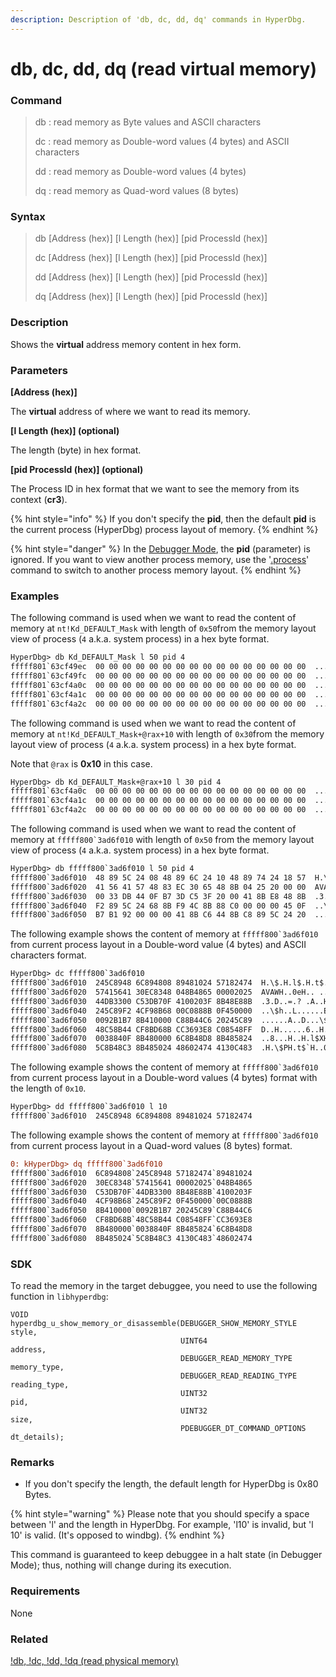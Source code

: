 ```yaml
---
description: Description of 'db, dc, dd, dq' commands in HyperDbg.
---
```


# db, dc, dd, dq (read virtual memory)

### Command

> db : read memory as Byte values and ASCII characters
>
> dc : read memory as Double-word values (4 bytes) and ASCII characters
>
> dd : read memory as Double-word values (4 bytes)
>
> dq : read memory as Quad-word values (8 bytes)

### Syntax

> db \[Address (hex)] \[l Length (hex)] \[pid ProcessId (hex)]
>
> dc \[Address (hex)] \[l Length (hex)] \[pid ProcessId (hex)]
>
> dd \[Address (hex)] \[l Length (hex)] \[pid ProcessId (hex)]
>
> dq \[Address (hex)] \[l Length (hex)] \[pid ProcessId (hex)]

### Description

Shows the **virtual** address memory content in hex form.

### Parameters

**\[Address (hex)]**

The **virtual** address of where we want to read its memory.

**\[l Length (hex)] (optional)**

The length (byte) in hex format.

**\[pid ProcessId (hex)] (optional)**

The Process ID in hex format that we want to see the memory from its context (**cr3**).

{% hint style="info" %}
If you don't specify the **pid**, then the default **pid** is the current process (HyperDbg) process layout of memory.
{% endhint %}

{% hint style="danger" %}
In the [Debugger Mode](https://docs.hyperdbg.org/using-hyperdbg/prerequisites/operation-modes#debugger-mode), the **pid** (parameter) is ignored. If you want to view another process memory, use the '[.process](https://docs.hyperdbg.org/commands/meta-commands/.process)' command to switch to another process memory layout.
{% endhint %}

### Examples

The following command is used when we want to read the content of memory at `nt!Kd_DEFAULT_Mask` with length of `0x50`from the memory layout view of process (`4` a.k.a. system process) in a hex byte format.

```diff
HyperDbg> db Kd_DEFAULT_Mask l 50 pid 4
fffff801`63cf49ec  00 00 00 00 00 00 00 00 00 00 00 00 00 00 00 00  ................
fffff801`63cf49fc  00 00 00 00 00 00 00 00 00 00 00 00 00 00 00 00  ................
fffff801`63cf4a0c  00 00 00 00 00 00 00 00 00 00 00 00 00 00 00 00  ................
fffff801`63cf4a1c  00 00 00 00 00 00 00 00 00 00 00 00 00 00 00 00  ................
fffff801`63cf4a2c  00 00 00 00 00 00 00 00 00 00 00 00 00 00 00 00  ................
```

The following command is used when we want to read the content of memory at `nt!Kd_DEFAULT_Mask+@rax+10` with length of `0x30`from the memory layout view of process (`4` a.k.a. system process) in a hex byte format.

Note that `@rax` is **0x10** in this case.

```diff
HyperDbg> db Kd_DEFAULT_Mask+@rax+10 l 30 pid 4
fffff801`63cf4a0c  00 00 00 00 00 00 00 00 00 00 00 00 00 00 00 00  ................
fffff801`63cf4a1c  00 00 00 00 00 00 00 00 00 00 00 00 00 00 00 00  ................
fffff801`63cf4a2c  00 00 00 00 00 00 00 00 00 00 00 00 00 00 00 00  ................
```

The following command is used when we want to read the content of memory at ``fffff800`3ad6f010`` with length of `0x50` from the memory layout view of process (`4` a.k.a. system process) in a hex byte format.

```diff
HyperDbg> db fffff800`3ad6f010 l 50 pid 4
fffff800`3ad6f010  48 89 5C 24 08 48 89 6C 24 10 48 89 74 24 18 57  H.\$.H.l$.H.t$.W
fffff800`3ad6f020  41 56 41 57 48 83 EC 30 65 48 8B 04 25 20 00 00  AVAWH..0eH.. ..
fffff800`3ad6f030  00 33 DB 44 0F B7 3D C5 3F 20 00 41 8B E8 48 8B  .3.D..=.? .A..H.
fffff800`3ad6f040  F2 89 5C 24 68 8B F9 4C 8B 88 C0 00 00 00 45 0F  ..\$h..L......E.
fffff800`3ad6f050  B7 B1 92 00 00 00 41 8B C6 44 8B C8 89 5C 24 20  ......A..D...\$
```

The following example shows the content of memory at ``fffff800`3ad6f010`` from current process layout in a Double-word value (4 bytes) and ASCII characters format.

```diff
HyperDbg> dc fffff800`3ad6f010
fffff800`3ad6f010  245C8948 6C894808 89481024 57182474  H.\$.H.l$.H.t$.W
fffff800`3ad6f020  57415641 30EC8348 048B4865 00002025  AVAWH..0eH.. ..
fffff800`3ad6f030  44DB3300 C53DB70F 4100203F 8B48E88B  .3.D..=.? .A..H.
fffff800`3ad6f040  245C89F2 4CF98B68 00C0888B 0F450000  ..\$h..L......E.
fffff800`3ad6f050  0092B1B7 8B410000 C88B44C6 20245C89  ......A..D...\$
fffff800`3ad6f060  48C58B44 CF8BD68B CC3693E8 C08548FF  D..H......6..H..
fffff800`3ad6f070  0038840F 8B480000 6C8B48D8 8B485824  ..8...H..H.l$XH.
fffff800`3ad6f080  5C8B48C3 8B485024 48602474 4130C483  .H.\$PH.t$`H..0A
```

The following example shows the content of memory at ``fffff800`3ad6f010`` from current process layout in a Double-word values (4 bytes) format with the length of `0x10`.

```diff
HyperDbg> dd fffff800`3ad6f010 l 10
fffff800`3ad6f010  245C8948 6C894808 89481024 57182474
```

The following example shows the content of memory at ``fffff800`3ad6f010`` from current process layout in a Quad-word values (8 bytes) format.

```diff
0: kHyperDbg> dq fffff800`3ad6f010
fffff800`3ad6f010  6C894808`245C8948 57182474`89481024
fffff800`3ad6f020  30EC8348`57415641 00002025`048B4865
fffff800`3ad6f030  C53DB70F`44DB3300 8B48E88B`4100203F
fffff800`3ad6f040  4CF98B68`245C89F2 0F450000`00C0888B
fffff800`3ad6f050  8B410000`0092B1B7 20245C89`C88B44C6
fffff800`3ad6f060  CF8BD68B`48C58B44 C08548FF`CC3693E8
fffff800`3ad6f070  8B480000`0038840F 8B485824`6C8B48D8
fffff800`3ad6f080  8B485024`5C8B48C3 4130C483`48602474
```

### SDK

To read the memory in the target debuggee, you need to use the following function in `libhyperdbg`:

```clike
VOID
hyperdbg_u_show_memory_or_disassemble(DEBUGGER_SHOW_MEMORY_STYLE   style,
                                      UINT64                       address,
                                      DEBUGGER_READ_MEMORY_TYPE    memory_type,
                                      DEBUGGER_READ_READING_TYPE   reading_type,
                                      UINT32                       pid,
                                      UINT32                       size,
                                      PDEBUGGER_DT_COMMAND_OPTIONS dt_details);
```

### Remarks

* If you don't specify the length, the default length for HyperDbg is 0x80 Bytes.

{% hint style="warning" %}
Please note that you should specify a space between 'l' and the length in HyperDbg. For example, 'l10' is invalid, but 'l 10' is valid. (It's opposed to windbg).
{% endhint %}

This command is guaranteed to keep debuggee in a halt state (in Debugger Mode); thus, nothing will change during its execution.

### Requirements

None

### Related

[!db, !dc, !dd, !dq (read physical memory)](https://docs.hyperdbg.org/commands/extension-commands/d)
